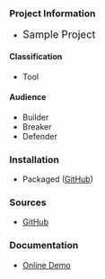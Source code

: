 ### Project Information

* <i class="fas fa-flag" style="font-size: 1.3em; color:#38a047;"></i>
  <span style="font-size: 1.3em;">Sample Project</span>

#### Classification

* <i class="fas fa-tools" style="color:#233e81;"></i> Tool

#### Audience

* <i class="fas fa-toolbox" style="color:#233e81;"></i> Builder
* <i class="fas fa-hammer" style="color:#233e81;"></i> Breaker
* <i class="fas fa-shield-alt" style="color:#233e81;"></i> Defender

### Installation

* Packaged ([GitHub](https://github.com/OWASP/www-project-promptme))

### Sources

* [GitHub](https://github.com/OWASP/www-project-promptme)

### Documentation

* [Online Demo](https://github.com/OWASP/www-project-promptme/tree/main/solutions)

